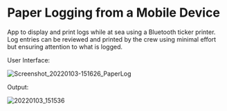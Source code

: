 # Paper Logging from a Mobile Device

App to display and print logs while at sea using a Bluetooth ticker printer. Log entries can be reviewed
and printed by the crew using minimal effort but ensuring attention to what is logged.

User Interface:

![Screenshot_20220103-151626_PaperLog](https://user-images.githubusercontent.com/17744402/147945176-50c1753f-9d73-45b1-9aa0-abd9133cc239.jpg)


Output:

![20220103_151536](https://user-images.githubusercontent.com/17744402/147945187-a287273b-74a8-4e18-a675-76da175d1ead.jpg)
